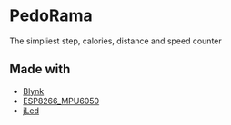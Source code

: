# PedoRama

The simpliest step, calories, distance and speed counter

## Made with
- [Blynk](https://github.com/blynkkk/blynk-library "Blynk library")
- [ESP8266_MPU6050](https://github.com/emanbuc/ESP8266_MPU6050 "MPU6050 library")
- [jLed](https://github.com/jandelgado/jled "jLed library")
